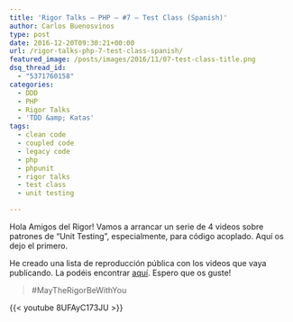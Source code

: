 ```yaml
---
title: 'Rigor Talks – PHP – #7 – Test Class (Spanish)'
author: Carlos Buenosvinos
type: post
date: 2016-12-20T09:30:21+00:00
url: /rigor-talks-php-7-test-class-spanish/
featured_image: /posts/images/2016/11/07-test-class-title.png
dsq_thread_id:
  - "5371760158"
categories:
  - DDD
  - PHP
  - Rigor Talks
  - 'TDD &amp; Katas'
tags:
  - clean code
  - coupled code
  - legacy code
  - php
  - phpunit
  - rigor talks
  - test class
  - unit testing

---
```

Hola Amigos del Rigor! Vamos a arrancar un serie de 4 videos sobre patrones de &#8220;Unit Testing&#8221;, especialmente, para código acoplado. Aquí os dejo el primero.

He creado una lista de reproducción pública con los videos que vaya publicando. La podéis encontrar <a href="https://www.youtube.com/playlist?list=PLfgj7DYkKH3Cd8bdu5SIHGYXh_bPV2idP" target="_blank">aquí</a>. Espero que os guste!

> #MayTheRigorBeWithYou

<!--more-->

{{< youtube 8UFAyC173JU >}}